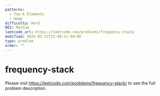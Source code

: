 ```yaml
---
patterns:
  - Top K Elements
  - Heap
difficulty: Hard
ROI: Medium
leetcode_url: https://leetcode.com/problems/frequency-stack/
modified: 2025-03-22T23:48:21-04:00
type: problem
order: ""
---
```


# frequency-stack

Please visit https://leetcode.com/problems/frequency-stack/ to see the full problem description.
